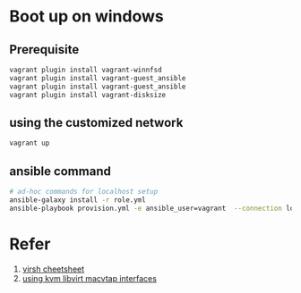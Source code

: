 # Boot up on windows

## Prerequisite

```bash
vagrant plugin install vagrant-winnfsd
vagrant plugin install vagrant-guest_ansible
vagrant plugin install vagrant-guest_ansible
vagrant plugin install vagrant-disksize
```

## using the customized network

```bash
vagrant up
```

## ansible command

```bash
# ad-hoc commands for localhost setup
ansible-galaxy install -r role.yml
ansible-playbook provision.yml -e ansible_user=vagrant  --connection local --inventory 127.0.0.1, --limit 127.0.0.1 --tags vagrant
```

# Refer

1. [virsh cheetsheet](https://computingforgeeks.com/virsh-commands-cheatsheet/)
2. [using kvm libvirt macvtap interfaces](https://blog.scottlowe.org/2016/02/09/using-kvm-libvirt-macvtap-interfaces/)
